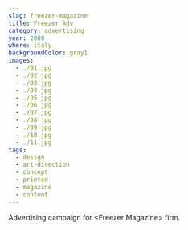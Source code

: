 ```yaml
---
slag: freezer-magazine
title: Freezer Adv
category: advertising
year: 2000
where: italy
backgroundColor: gray1
images:
  - ./01.jpg
  - ./02.jpg
  - ./03.jpg
  - ./04.jpg
  - ./05.jpg
  - ./06.jpg
  - ./07.jpg
  - ./08.jpg
  - ./09.jpg
  - ./10.jpg
  - ./11.jpg
tags:
  - design
  - art-direction
  - concept
  - printed
  - magazine
  - content
---
```


Advertising campaign for &lt;Freezer Magazine&gt; firm.
